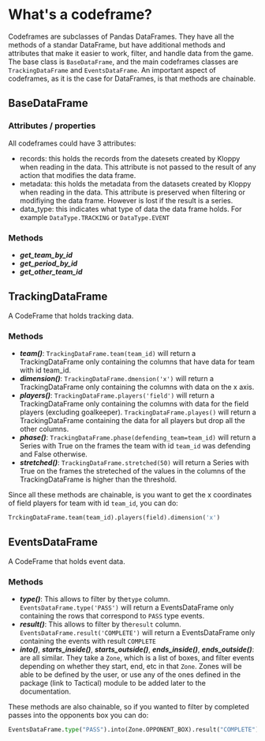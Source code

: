 # What's a codeframe?

Codeframes are subclasses of Pandas DataFrames. They have all the methods of a 
standar DataFrame, but have additional methods and attributes that make it easier
to work, filter, and handle data from the game. The base class is `BaseDataFrame`, and
the main codeframes classes are `TrackingDataFrame` and `EventsDataFrame`. An important
aspect of codeframes, as it is the case for DataFrames, is that methods are chainable.

## BaseDataFrame

### Attributes / properties

All codeframes could have 3 attributes:

* records: this holds the records from the datesets created by Kloppy when reading in the
data. This attribute is not passed to the result of any action that modifies the data frame.
* metadata: this holds the metadata from the datasets created by Kloppy when reading in 
the data. This attribute is preserved when filtering or modifiying the data frame. 
However is lost if the result is a series. 
* data_type: this indicates what type of data the data frame holds. For example 
`DataType.TRACKING` or `DataType.EVENT`

### Methods

* ***get_team_by_id***
* ***get_period_by_id***
* ***get_other_team_id***

## TrackingDataFrame

A CodeFrame that holds tracking data.

### Methods

* ***team()***: `TrackingDataFrame.team(team_id)` will return a TrackingDataFrame only 
containing the columns that have data for team with id team_id.
* ***dimension()***: `TrackingDataFrame.dmension('x')` will return a TrackingDataFrame only 
containing the columns with data on the x axis. 
* ***players()***: `TrackingDataFrame.players('field')` will return a TrackingDataFrame only 
containing the columns with data for the field players (excluding goalkeeper). 
`TrackingDataFrame.playes()` will return a TrackingDataFrame containing the data for all players
but drop all the other columns. 
* ***phase()***: `TrackingDataFrame.phase(defending_team=team_id)` will return a Series
with True on the frames the team with id `team_id` was defending and False otherwise.
* ***stretched()***: `TrackingDataFrame.stretched(50)` will return a Series
with True on the frames the streteched of the values in the columns of the TrackingDataFrame
is higher than the threshold. 

Since all these methods are chainable, is you want to get the x coordinates of field players
for team with id `team_id`, you can do: 
```python
TrckingDataFrame.team(team_id).players(field).dimension('x')
```

## EventsDataFrame

A CodeFrame that holds event data.

### Methods

* ***type()***: This allows to filter by the`type` column. `EventsDataFrame.type('PASS')`
will return a EventsDataFrame only containing the rows that correspond to `PASS` type events.
* ***result()***: This allows to filter by the`result` column. `EventsDataFrame.result('COMPLETE')`
will return a EventsDataFrame only containing the events with result `COMPLETE`
* ***into()***, ***starts_inside()***, ***starts_outside()***, ***ends_inside()***,
***ends_outside()***: are all similar. They take a `Zone`, which is a list of boxes, and 
filter events depending on whether they start, end, etc in that `Zone`. Zones will be able
to be defined by the user, or use any of the ones defined in the package (link to Tactical)
module to be added later to the documentation.

These methods are also chainable, so if you wanted to filter by completed passes into the
opponents box you can do: 
```python
EventsDataFrame.type("PASS").into(Zone.OPPONENT_BOX).result("COMPLETE")
```
